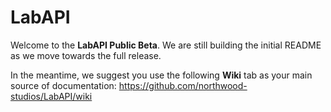 # LabAPI

Welcome to the **LabAPI Public Beta**. We are still building the initial README as we move towards the full release.

In the meantime, we suggest you use the following **Wiki** tab as your main source of documentation:
https://github.com/northwood-studios/LabAPI/wiki
